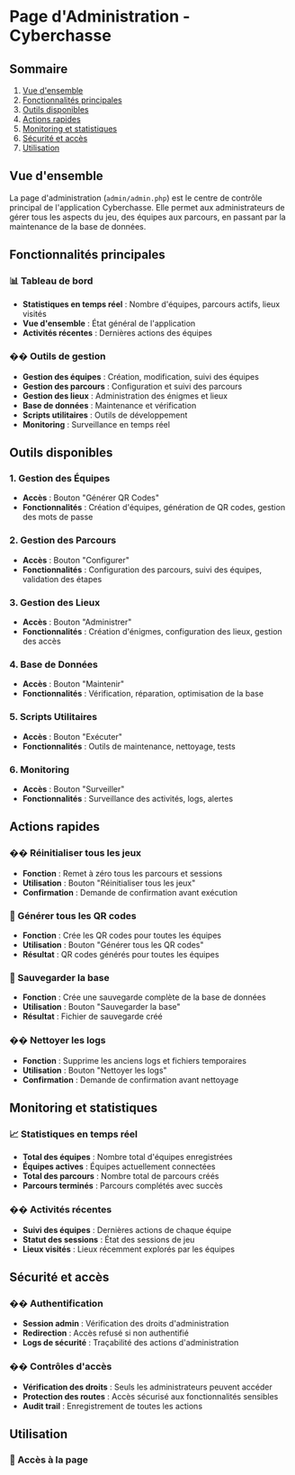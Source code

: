# Page d'Administration - Cyberchasse

## Sommaire
1. [Vue d'ensemble](#vue-densemble)
2. [Fonctionnalités principales](#fonctionnalités-principales)
3. [Outils disponibles](#outils-disponibles)
4. [Actions rapides](#actions-rapides)
5. [Monitoring et statistiques](#monitoring-et-statistiques)
6. [Sécurité et accès](#sécurité-et-accès)
7. [Utilisation](#utilisation)

## Vue d'ensemble
La page d'administration (`admin/admin.php`) est le centre de contrôle principal de l'application Cyberchasse. Elle permet aux administrateurs de gérer tous les aspects du jeu, des équipes aux parcours, en passant par la maintenance de la base de données.

## Fonctionnalités principales

### 📊 Tableau de bord
- **Statistiques en temps réel** : Nombre d'équipes, parcours actifs, lieux visités
- **Vue d'ensemble** : État général de l'application
- **Activités récentes** : Dernières actions des équipes

### ��️ Outils de gestion
- **Gestion des équipes** : Création, modification, suivi des équipes
- **Gestion des parcours** : Configuration et suivi des parcours
- **Gestion des lieux** : Administration des énigmes et lieux
- **Base de données** : Maintenance et vérification
- **Scripts utilitaires** : Outils de développement
- **Monitoring** : Surveillance en temps réel

## Outils disponibles

### 1. Gestion des Équipes
- **Accès** : Bouton "Générer QR Codes"
- **Fonctionnalités** : Création d'équipes, génération de QR codes, gestion des mots de passe

### 2. Gestion des Parcours
- **Accès** : Bouton "Configurer"
- **Fonctionnalités** : Configuration des parcours, suivi des équipes, validation des étapes

### 3. Gestion des Lieux
- **Accès** : Bouton "Administrer"
- **Fonctionnalités** : Création d'énigmes, configuration des lieux, gestion des accès

### 4. Base de Données
- **Accès** : Bouton "Maintenir"
- **Fonctionnalités** : Vérification, réparation, optimisation de la base

### 5. Scripts Utilitaires
- **Accès** : Bouton "Exécuter"
- **Fonctionnalités** : Outils de maintenance, nettoyage, tests

### 6. Monitoring
- **Accès** : Bouton "Surveiller"
- **Fonctionnalités** : Surveillance des activités, logs, alertes

## Actions rapides

### �� Réinitialiser tous les jeux
- **Fonction** : Remet à zéro tous les parcours et sessions
- **Utilisation** : Bouton "Réinitialiser tous les jeux"
- **Confirmation** : Demande de confirmation avant exécution

### 📱 Générer tous les QR codes
- **Fonction** : Crée les QR codes pour toutes les équipes
- **Utilisation** : Bouton "Générer tous les QR codes"
- **Résultat** : QR codes générés pour toutes les équipes

### 💾 Sauvegarder la base
- **Fonction** : Crée une sauvegarde complète de la base de données
- **Utilisation** : Bouton "Sauvegarder la base"
- **Résultat** : Fichier de sauvegarde créé

### �� Nettoyer les logs
- **Fonction** : Supprime les anciens logs et fichiers temporaires
- **Utilisation** : Bouton "Nettoyer les logs"
- **Confirmation** : Demande de confirmation avant nettoyage

## Monitoring et statistiques

### 📈 Statistiques en temps réel
- **Total des équipes** : Nombre total d'équipes enregistrées
- **Équipes actives** : Équipes actuellement connectées
- **Total des parcours** : Nombre total de parcours créés
- **Parcours terminés** : Parcours complétés avec succès

### �� Activités récentes
- **Suivi des équipes** : Dernières actions de chaque équipe
- **Statut des sessions** : État des sessions de jeu
- **Lieux visités** : Lieux récemment explorés par les équipes

## Sécurité et accès

### �� Authentification
- **Session admin** : Vérification des droits d'administration
- **Redirection** : Accès refusé si non authentifié
- **Logs de sécurité** : Traçabilité des actions d'administration

### ��️ Contrôles d'accès
- **Vérification des droits** : Seuls les administrateurs peuvent accéder
- **Protection des routes** : Accès sécurisé aux fonctionnalités sensibles
- **Audit trail** : Enregistrement de toutes les actions

## Utilisation

### 🚀 Accès à la page